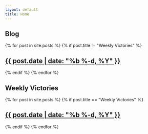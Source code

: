 ```yaml
---
layout: default
title: Home
---
```


## Blog

{% for post in site.posts %}
{% if post.title != "Weekly Victories" %}
<div class="post">
  <h2>
    <a href="{{ post.url }}">
      {{ post.date | date: "%b %-d, %Y" }}
    </a>
  </h2>
</div>
{% endif %}
{% endfor %}

## Weekly Victories

{% for post in site.posts %}
{% if post.title == "Weekly Victories" %}
<div class="post">
  <h2>
    <a href="{{ post.url }}">
      {{ post.date | date: "%b %-d, %Y" }}
    </a>
  </h2>
</div>
{% endif %}
{% endfor %}